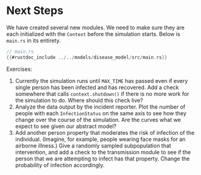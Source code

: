 # Next Steps

We have created several new modules. We need to make sure they are each initialized with the `Context` before the simulation starts. Below is `main.rs` in its entirety.

```rust
// main.rs
{{#rustdoc_include ../../models/disease_model/src/main.rs}}
```

Exercises:

1. Currently the simulation runs until `MAX_TIME` has passed even if every single person has been infected and has recovered. Add a check somewhere that calls `context.shutdown()` if there is no more work for the simulation to do. Where should this check live?
2. Analyze the data output by the incident reporter. Plot the number of people with each `InfectionStatus` on the same axis to see how they change over the course of the simulation. Are the curves what we expect to see given our abstract model?
3. Add another person property that moderates the risk of infection of the individual. (Imagine, for example, people wearing face masks for an airborne illness.) Give a randomly sampled subpopulation that intervention, and add a check to the transmission module to see if the person that we are attempting to infect has that property. Change the probability of infection accordingly.
